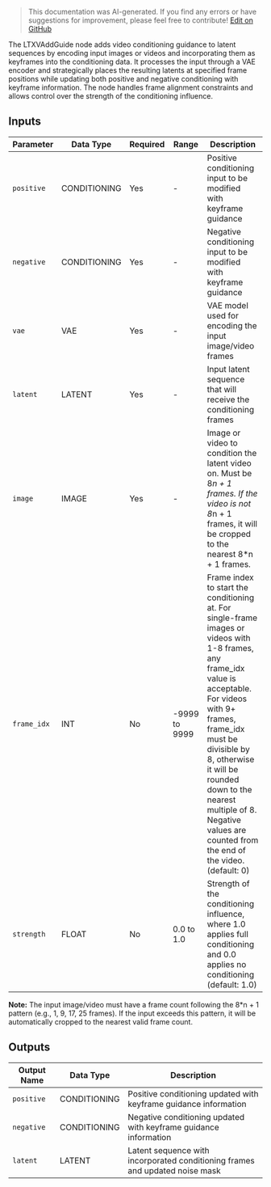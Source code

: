> This documentation was AI-generated. If you find any errors or have suggestions for improvement, please feel free to contribute! [Edit on GitHub](https://github.com/Comfy-Org/embedded-docs/blob/main/comfyui_embedded_docs/docs/LTXVAddGuide/en.md)

The LTXVAddGuide node adds video conditioning guidance to latent sequences by encoding input images or videos and incorporating them as keyframes into the conditioning data. It processes the input through a VAE encoder and strategically places the resulting latents at specified frame positions while updating both positive and negative conditioning with keyframe information. The node handles frame alignment constraints and allows control over the strength of the conditioning influence.

## Inputs

| Parameter | Data Type | Required | Range | Description |
|-----------|-----------|----------|-------|-------------|
| `positive` | CONDITIONING | Yes | - | Positive conditioning input to be modified with keyframe guidance |
| `negative` | CONDITIONING | Yes | - | Negative conditioning input to be modified with keyframe guidance |
| `vae` | VAE | Yes | - | VAE model used for encoding the input image/video frames |
| `latent` | LATENT | Yes | - | Input latent sequence that will receive the conditioning frames |
| `image` | IMAGE | Yes | - | Image or video to condition the latent video on. Must be 8*n + 1 frames. If the video is not 8*n + 1 frames, it will be cropped to the nearest 8*n + 1 frames. |
| `frame_idx` | INT | No | -9999 to 9999 | Frame index to start the conditioning at. For single-frame images or videos with 1-8 frames, any frame_idx value is acceptable. For videos with 9+ frames, frame_idx must be divisible by 8, otherwise it will be rounded down to the nearest multiple of 8. Negative values are counted from the end of the video. (default: 0) |
| `strength` | FLOAT | No | 0.0 to 1.0 | Strength of the conditioning influence, where 1.0 applies full conditioning and 0.0 applies no conditioning (default: 1.0) |

**Note:** The input image/video must have a frame count following the 8*n + 1 pattern (e.g., 1, 9, 17, 25 frames). If the input exceeds this pattern, it will be automatically cropped to the nearest valid frame count.

## Outputs

| Output Name | Data Type | Description |
|-------------|-----------|-------------|
| `positive` | CONDITIONING | Positive conditioning updated with keyframe guidance information |
| `negative` | CONDITIONING | Negative conditioning updated with keyframe guidance information |
| `latent` | LATENT | Latent sequence with incorporated conditioning frames and updated noise mask |
